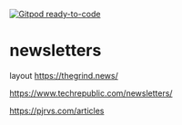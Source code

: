[![Gitpod ready-to-code](https://img.shields.io/badge/Gitpod-ready--to--code-blue?logo=gitpod)](https://gitpod.io/#https://github.com/atherdon/newsletters)

# newsletters

layout https://thegrind.news/

https://www.techrepublic.com/newsletters/

https://pjrvs.com/articles
